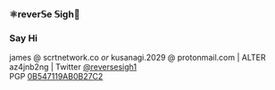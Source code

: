 ### ⚛️rever𝕊e 𝕊igh🧪
  
### Say Hi
james @ scrtnetwork.co *or* kusanagi.2029 @ protonmail.com | ALTER az4jnb2ng  | Twitter [@reversesigh1](https://twitter.com/reversesigh1)  
PGP [0B547119AB0B27C2](https://keybase.io/reversesigh)  
